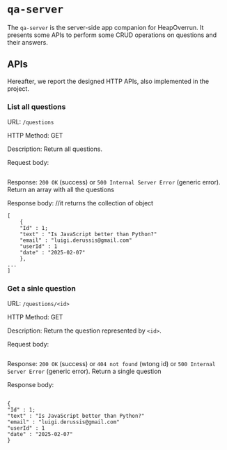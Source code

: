 # `qa-server`

The `qa-server` is the server-side app companion for HeapOverrun. It presents some APIs to perform some CRUD operations on questions and their answers.

## APIs
Hereafter, we report the designed HTTP APIs, also implemented in the project.

### __List all questions__

URL: `/questions`

HTTP Method: GET

Description: Return all questions.

Request body:
```
```

Response: `200 OK` (success) or `500 Internal Server Error` (generic error).
Return an array with all the questions

Response body: //it returns the collection of object
```
[
    {
    "Id" : 1;
    "text" : "Is JavaScript better than Python?"
    "email" : "luigi.derussis@gmail.com"
    "userId" : 1
    "date" : "2025-02-07"
    },
...
]
```

### __Get a sinle question__

URL: `/questions/<id>`

HTTP Method: GET

Description: Return the question represented by `<id>`.

Request body:
```
```

Response: `200 OK` (success) or `404 not found` (wtong id) or `500 Internal Server Error` (generic error).
Return a single question

Response body: 
```

{
"Id" : 1;
"text" : "Is JavaScript better than Python?"
"email" : "luigi.derussis@gmail.com"
"userId" : 1
"date" : "2025-02-07"
}

```